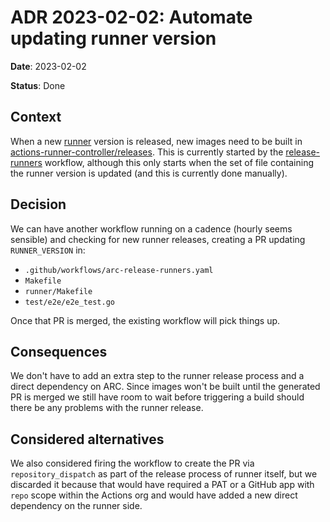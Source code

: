 # ADR 2023-02-02: Automate updating runner version

**Date**: 2023-02-02

**Status**: Done

## Context

When a new [runner](https://github.com/actions/runner) version is released, new
images need to be built in
[actions-runner-controller/releases](https://github.com/actions-runner-controller/releases).
This is currently started by the
[release-runners](https://github.com/actions/actions-runner-controller/blob/master/.github/workflows/arc-release-runners.yaml)
workflow, although this only starts when the set of file containing the runner
version is updated (and this is currently done manually).

## Decision

We can have another workflow running on a cadence (hourly seems sensible) and checking for new runner
releases, creating a PR updating `RUNNER_VERSION` in:

- `.github/workflows/arc-release-runners.yaml`
- `Makefile`
- `runner/Makefile`
- `test/e2e/e2e_test.go`

Once that PR is merged, the existing workflow will pick things up.

## Consequences

We don't have to add an extra step to the runner release process and a direct
dependency on ARC. Since images won't be built until the generated PR is merged
we still have room to wait before triggering a build should there be any
problems with the runner release.

## Considered alternatives

We also considered firing the workflow to create the PR via
`repository_dispatch` as part of the release process of runner itself, but we
discarded it because that would have required a PAT or a GitHub app with `repo`
scope within the Actions org and would have added a new direct dependency on the
runner side.
